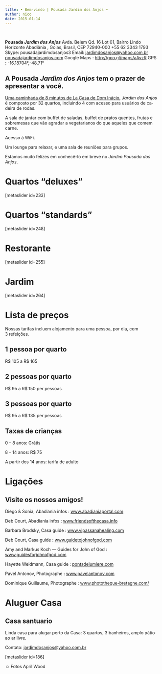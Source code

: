 ```yaml
---
title: • Bem-vindo | Pousada Jardim dos Anjos •
author: nico
date: 2015-01-14
---
```



&nbsp;
<div id="address" class="address"><b>Pousada <i>Jardim dos Anjos</i></b>
Avda. Belem Qd. 16 Lot 01, Bairro Lindo Horizonte
Abadiânia , Goias, Brasil, CEP 72940-000
+55 62 3343 1793
Skype: pousadajardimdosanjos3
Email: <a href="mailto:jardimdosanjos@yahoo.com.br">jardimdosanjos@yahoo.com.br</a>
<a href="/">pousadajardimdosanjos.com</a>
Google Maps : <a href="http://goo.gl/maps/aAvzR">http://goo.gl/maps/aAvzR</a>
GPS : -16.18704°,-48.71°</div>
<div id="presentation" lang="pt">
<h2>A Pousada <i>Jardim dos Anjos</i> tem o prazer de apresentar a você.</h2>
<a href="http://goo.gl/maps/i1L2U"><span class="domInacio">Uma caminhada de 8 minutos de La Casa de Dom Inácio</span></a>, <i>Jardim dos Anjos</i> é composto por 32 quartos, incluindo 4 com acesso para usuários de cadeira de rodas.

A sala de jantar com buffet de saladas, buffet de pratos quentes, frutas e sobremesas que vão agradar a vegetarianos do que aqueles que comem carne.

Acesso à WiFi.

Um lounge para relaxar, e uma sala de reuniões para grupos.

Estamos muito felizes em conhecê-lo em breve no <i>Jardim Pousada dos Anjos</i>.
<h1 id="photos_chambres_deluxes">Quartos “deluxes”</h1>
[metaslider id=233]
<h1 id="photos_chambres_standards">Quartos “standards”</h1>
[metaslider id=248]
<h1 id="photos_coin-repas">Restorante</h1>
[metaslider id=255]
<h1 id="photos_jardins">Jardim</h1>
[metaslider id=264]
<div style="display: none;">
<h1 id="photos">Fotos</h1>
[metaslider id=92]

*Fotos: Pasha Antonov: <a href="http://www.pavelantonov.com">www.pavelantonov.com</a>

</div>
<h1>Lista de preços</h1>
Nossas tarifas incluem alojamento para uma pessoa, por dia, com 3 refeições.
<h2>1 pessoa por quarto</h2>
R$ 105 a R$ 165
<h2>2 pessoas por quarto</h2>
R$ 95 a R$ 150 per pessoas
<h2>3 pessoas por quarto</h2>
R$ 95 a R$ 135 per pessoas
<h2>Taxas de crianças</h2>
0 – 8 anos: Grátis

8 – 14 anos: R$ 75

A partir dos 14 anos: tarifa de adulto

<!--
<h1 id="testimony">Depoismentos</h1>
-->
<!-- Vide -->
<h1 id="links">Ligações</h1>
<h2>Visite os nossos amigos!</h2>
Diego &amp; Sonia, Abadiania infos : <a href="http://www.abadianiaportal.com" target="_blank">www.abadianiaportal.com</a>

Deb Court, Abadiania infos : <a href="http://www.friendsofthecasa.info" target="_blank">www.friendsofthecasa.info</a>

Barbara Brodsky, Casa guide : <a href="http://www.vipassanahealing.com/" target="_blank">www.vipassanahealing.com</a>

Deb Court, Casa guide : <a href="http://www.guidetojohnofgod.com" target="_blank">www.guidetojohnofgod.com</a>

Amy and Markus Koch — Guides for John of God : <a href="http://www.guidesforjohnofgod.com/" target="_blank">www.guidesforjohnofgod.com</a>

Hayette Weidmann, Casa guide : <a href="http://pontsdelumiere.com" target="_blank">pontsdelumiere.com</a>

Pavel Antonov, Photographe : <a href="http://www.pavelantonov.com" target="_blank">www.pavelantonov.com</a>

Dominique Guillaume, Photographe : <a href="http://www.phototheque-bretagne.com/" target="_blank">www.phototheque-bretagne.com/</a>

<h1 id="house_to_rent">Aluguer Casa</h1>
<h2>Casa santuario</h2>
Linda casa para alugar perto da Casa: 3 quartos, 3 banheiros, amplo pátio ao ar livre.

Contato: <a href="mailto:jardimdosanjos@yahoo.com.br">jardimdosanjos@yahoo.com.br</a>

[metaslider id=186]

☺ Fotos April Wood

</div>